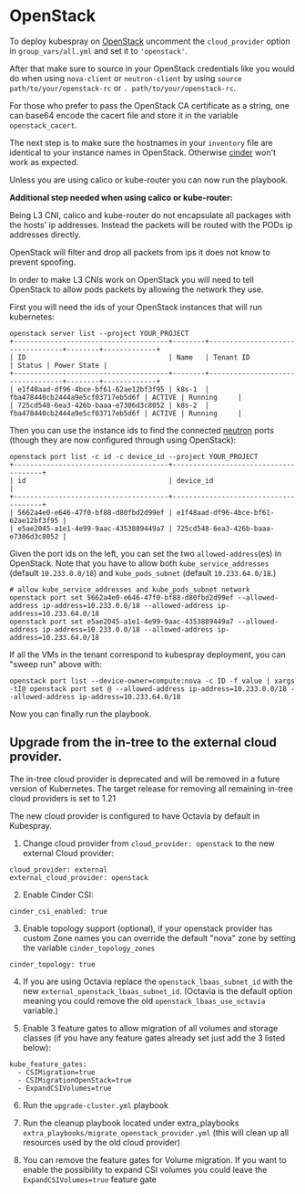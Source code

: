 OpenStack
===============

To deploy kubespray on [OpenStack](https://www.openstack.org/) uncomment the `cloud_provider` option in `group_vars/all.yml` and set it to `'openstack'`.

After that make sure to source in your OpenStack credentials like you would do when using `nova-client` or `neutron-client` by using `source path/to/your/openstack-rc` or `. path/to/your/openstack-rc`.

For those who prefer to pass the OpenStack CA certificate as a string, one can
base64 encode the cacert file and store it in the variable `openstack_cacert`.

The next step is to make sure the hostnames in your `inventory` file are identical to your instance names in OpenStack.
Otherwise [cinder](https://wiki.openstack.org/wiki/Cinder) won't work as expected.

Unless you are using calico or kube-router you can now run the playbook.

**Additional step needed when using calico or kube-router:**

Being L3 CNI, calico and kube-router do not encapsulate all packages with the hosts' ip addresses. Instead the packets will be routed with the PODs ip addresses directly.

OpenStack will filter and drop all packets from ips it does not know to prevent spoofing.

In order to make L3 CNIs work on OpenStack you will need to tell OpenStack to allow pods packets by allowing the network they use.

First you will need the ids of your OpenStack instances that will run kubernetes:

    openstack server list --project YOUR_PROJECT
    +--------------------------------------+--------+----------------------------------+--------+-------------+
    | ID                                   | Name   | Tenant ID                        | Status | Power State |
    +--------------------------------------+--------+----------------------------------+--------+-------------+
    | e1f48aad-df96-4bce-bf61-62ae12bf3f95 | k8s-1  | fba478440cb2444a9e5cf03717eb5d6f | ACTIVE | Running     |
    | 725cd548-6ea3-426b-baaa-e7306d3c8052 | k8s-2  | fba478440cb2444a9e5cf03717eb5d6f | ACTIVE | Running     |

Then you can use the instance ids to find the connected [neutron](https://wiki.openstack.org/wiki/Neutron) ports (though they are now configured through using OpenStack):

    openstack port list -c id -c device_id --project YOUR_PROJECT
    +--------------------------------------+--------------------------------------+
    | id                                   | device_id                            |
    +--------------------------------------+--------------------------------------+
    | 5662a4e0-e646-47f0-bf88-d80fbd2d99ef | e1f48aad-df96-4bce-bf61-62ae12bf3f95 |
    | e5ae2045-a1e1-4e99-9aac-4353889449a7 | 725cd548-6ea3-426b-baaa-e7306d3c8052 |

Given the port ids on the left, you can set the two `allowed-address`(es) in OpenStack. Note that you have to allow both `kube_service_addresses` (default `10.233.0.0/18`) and `kube_pods_subnet` (default `10.233.64.0/18`.)

    # allow kube_service_addresses and kube_pods_subnet network
    openstack port set 5662a4e0-e646-47f0-bf88-d80fbd2d99ef --allowed-address ip-address=10.233.0.0/18 --allowed-address ip-address=10.233.64.0/18
    openstack port set e5ae2045-a1e1-4e99-9aac-4353889449a7 --allowed-address ip-address=10.233.0.0/18 --allowed-address ip-address=10.233.64.0/18

If all the VMs in the tenant correspond to kubespray deployment, you can "sweep run" above with:

    openstack port list --device-owner=compute:nova -c ID -f value | xargs -tI@ openstack port set @ --allowed-address ip-address=10.233.0.0/18 --allowed-address ip-address=10.233.64.0/18

Now you can finally run the playbook.

## Upgrade from the in-tree to the external cloud provider.

The in-tree cloud provider is deprecated and will be removed in a future version of Kubernetes. The target release for removing all remaining in-tree cloud providers is set to 1.21

The new cloud provider is configured to have Octavia by default in Kubespray.

1. Change cloud provider from `cloud_provider: openstack` to the new external Cloud provider:
```
cloud_provider: external
external_cloud_provider: openstack
```

2. Enable Cinder CSI:
```
cinder_csi_enabled: true
```

3. Enable topology support (optional), if your openstack provider has custom Zone names you can override the default "nova" zone by setting the variable `cinder_topology_zones`
```
cinder_topology: true
```

4. If you are using Octavia replace the `openstack_lbaas_subnet_id` with the new `external_openstack_lbaas_subnet_id`. (Octavia is the default option meaning you could remove the old `openstack_lbaas_use_octavia` variable.)

5. Enable 3 feature gates to allow migration of all volumes and storage classes (if you have any feature gates already set just add the 3 listed below):
```
kube_feature_gates:
  - CSIMigration=true
  - CSIMigrationOpenStack=true
  - ExpandCSIVolumes=true 
```

6. Run the `upgrade-cluster.yml` playbook

7. Run the cleanup playbook located under extra_playbooks `extra_playbooks/migrate_openstack_provider.yml` (this will clean up all resources used by the old cloud provider)

7. You can remove the feature gates for Volume migration. If you want to enable the possibility to expand CSI volumes you could leave the `ExpandCSIVolumes=true` feature gate